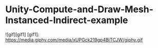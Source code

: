 # Unity-Compute-and-Draw-Mesh-Instanced-Indirect-example
![gif][gif1]
[gif1]: https://media.giphy.com/media/xUPGck219gp4BiTCJW/giphy.gif
